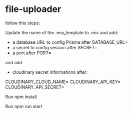 # file-uploader

follow this steps:

Update the name of the .env_template to .env and add:

- a database URL to config Prisma after DATABASE_URL=
- a secret to config session after SECRET=
- a port after PORT=

and add

- cloudinary secret informations after:

CLOUDINARY_CLOUD_NAME=
CLOUDINARY_API_KEY=
CLOUDINARY_API_SECRET=


Run npm install

Run npm run start